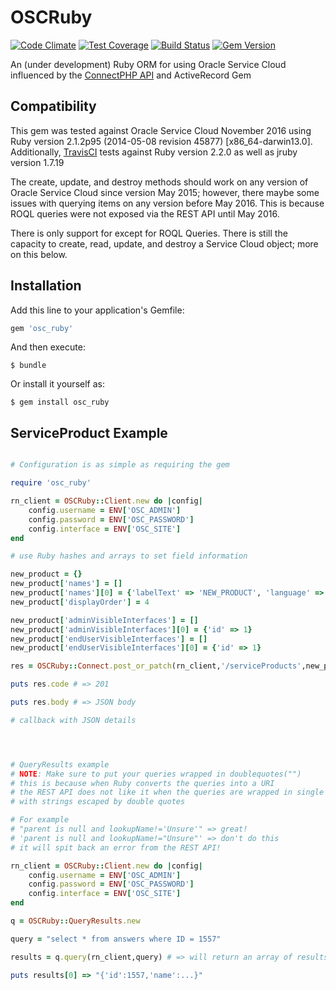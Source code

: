 # OSCRuby

[![Code Climate](https://codeclimate.com/github/rajangdavis/osc_ruby/badges/gpa.svg)](https://codeclimate.com/github/rajangdavis/osc_ruby) [![Test Coverage](https://codeclimate.com/github/rajangdavis/osc_ruby/badges/coverage.svg)](https://codeclimate.com/github/rajangdavis/osc_ruby/coverage) [![Build Status](https://travis-ci.org/rajangdavis/osc_ruby.svg?branch=master)](https://travis-ci.org/rajangdavis/osc_ruby) [![Gem Version](https://badge.fury.io/rb/osc_ruby.svg)](https://badge.fury.io/rb/osc_ruby)

An (under development) Ruby ORM for using Oracle Service Cloud influenced by the [ConnectPHP API](http://documentation.custhelp.com/euf/assets/devdocs/november2016/Connect_PHP/Default.htm) and ActiveRecord Gem


## Compatibility

This gem was tested against Oracle Service Cloud November 2016 using Ruby version 2.1.2p95 (2014-05-08 revision 45877) [x86_64-darwin13.0]. Additionally,
[TravisCI](https://travis-ci.org/rajangdavis/osc_ruby) tests against Ruby version 2.2.0 as well as jruby version 1.7.19

The create, update, and destroy methods should work on any version of Oracle Service Cloud since version May 2015; however, there maybe some issues with querying items on any version before May 2016. This is because ROQL queries were not exposed via the REST API until May 2016.

There is only support for except for ROQL Queries. There is still the capacity to create, read, update, and destroy a Service Cloud object; more on this below.

## Installation

Add this line to your application's Gemfile:

```ruby
gem 'osc_ruby'
```

And then execute:

    $ bundle

Or install it yourself as:

    $ gem install osc_ruby


## ServiceProduct Example
```ruby

# Configuration is as simple as requiring the gem

require 'osc_ruby'

rn_client = OSCRuby::Client.new do |config|
	config.username = ENV['OSC_ADMIN']
	config.password = ENV['OSC_PASSWORD']
	config.interface = ENV['OSC_SITE']
end

# use Ruby hashes and arrays to set field information

new_product = {}
new_product['names'] = []
new_product['names'][0] = {'labelText' => 'NEW_PRODUCT', 'language' => {'id' => 1}}
new_product['displayOrder'] = 4

new_product['adminVisibleInterfaces'] = []
new_product['adminVisibleInterfaces'][0] = {'id' => 1}
new_product['endUserVisibleInterfaces'] = []
new_product['endUserVisibleInterfaces'][0] = {'id' => 1}

res = OSCRuby::Connect.post_or_patch(rn_client,'/serviceProducts',new_product)

puts res.code # => 201

puts res.body # => JSON body

# callback with JSON details




# QueryResults example
# NOTE: Make sure to put your queries wrapped in doublequotes("")
# this is because when Ruby converts the queries into a URI
# the REST API does not like it when the queries are wrapped in single quotes ('')
# with strings escaped by double quotes

# For example
# "parent is null and lookupName!='Unsure'" => great!
# 'parent is null and lookupName!="Unsure"' => don't do this
# it will spit back an error from the REST API!

rn_client = OSCRuby::Client.new do |config|
	config.username = ENV['OSC_ADMIN']
	config.password = ENV['OSC_PASSWORD']
	config.interface = ENV['OSC_SITE']
end

q = OSCRuby::QueryResults.new

query = "select * from answers where ID = 1557"

results = q.query(rn_client,query) # => will return an array of results

puts results[0] => "{'id':1557,'name':...}"

```
